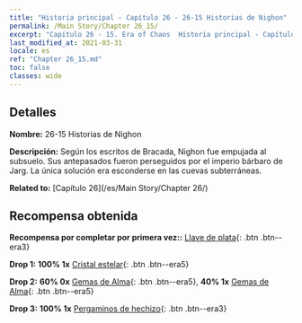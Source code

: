 ```yaml
---
title: "Historia principal - Capítulo 26 - 26-15 Historias de Nighon"
permalink: /Main Story/Chapter 26_15/
excerpt: "Capítulo 26 - 15. Era of Chaos  Historia principal - Capítulo 26_15. 26-15 Historias de Nighon"
last_modified_at: 2021-03-31
locale: es
ref: "Chapter 26_15.md"
toc: false
classes: wide
---
```


## Detalles

 **Nombre:** 26-15 Historias de Nighon

 **Descripción:** Según los escritos de Bracada, Nighon fue empujada al subsuelo. Sus antepasados fueron perseguidos por el imperio bárbaro de Jarg. La única solución era esconderse en las cuevas subterráneas.

 **Related to:** [Capítulo 26](/es/Main Story/Chapter 26/)

## Recompensa obtenida

 **Recompensa por completar por primera vez::** [Llave de plata](/es/Items/con_693/){: .btn .btn--era3}

 **Drop 1:** **100% 1x** [Cristal estelar](/es/Items/mat_94/){: .btn .btn--era5}

 **Drop 2:** **60% 0x** [Gemas de Alma](/es/Items/mat_86/){: .btn .btn--era5}, **40% 1x** [Gemas de Alma](/es/Items/mat_86/){: .btn .btn--era5}

 **Drop 3:** **100% 1x** [Pergaminos de hechizo](/es/Items/con_694/){: .btn .btn--era3}

